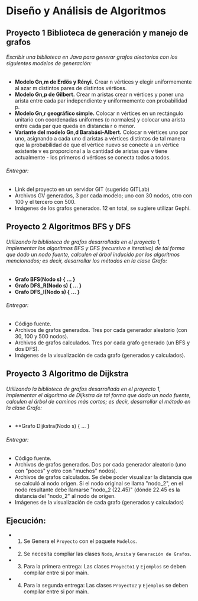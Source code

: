 # Diseño y Análisis de Algoritmos
## Proyecto 1 Biblioteca de generación y manejo de grafos
###### Escribir una biblioteca en Java para generar grafos aleatorios con los siguientes modelos de generación:
* **Modelo Gn,m de Erdös y Rényi.** Crear n vértices y elegir uniformemente al azar m distintos pares de distintos vértices.
* **Modelo Gn,p de Gilbert.** Crear m aristas crear n vértices y poner una arista entre cada par independiente y uniformemente con probabilidad p.
* **Modelo Gn,r geográfico simple.** Colocar n vértices en un rectángulo unitario con coordenadas uniformes (o normales) y colocar una arista entre cada par que queda en distancia r o menor.
* **Variante del modelo Gn,d Barabási-Albert.** Colocar n vértices uno por uno, asignando a cada uno d aristas a vértices distintos de tal manera que la probabilidad de que el vértice nuevo se conecte a un vértice existente v es proporcional a la cantidad de aristas que v tiene actualmente - los primeros d vértices se conecta todos a todos.
###### Entregar:
* Link del proyecto en un servidor GIT (sugerido GITLab)
* Archivos GV generados, 3 por cada modelo; uno con 30 nodos, otro con 100 y el tercero con 500.
* Imágenes de los grafos generados. 12 en total, se sugiere utilizar Gephi.

## Proyecto 2 Algoritmos BFS y DFS
###### Utilizando la biblioteca de grafos desarrollada en el proyecto 1, implementar los algoritmos BFS y DFS (recursivo e iterativo) de tal forma que dado un nodo fuente, calculen el árbol inducido por los algoritmos mencionados; es decir, desarrollar los métodos en la clase Grafo:
* **Grafo BFS(Nodo s) { ... }**
* **Grafo DFS_R(Nodo s) { ... }**
* **Grafo DFS_I(Nodo s) { ... }**
###### Entregar:
* Código fuente.
* Archivos de grafos generados. Tres por cada generador aleatorio (con 30, 100 y 500 nodos).
* Archivos de grafos calculados. Tres por cada grafo generado (un BFS y dos DFS).
* Imágenes de la visualización de cada grafo (generados y calculados).

## Proyecto 3 Algoritmo de Dijkstra
###### Utilizando la biblioteca de grafos desarrollada en el proyecto 1, implementar el algoritmo de Dijkstra de tal forma que dado un nodo fuente, calculen el árbol de caminos más cortos; es decir, desarrollar el método en la clase Grafo:
* **Grafo Dijkstra(Nodo s) { ... }
###### Entregar:
* Código fuente.
* Archivos de grafos generados. Dos por cada generador aleatorio (uno con "pocos" y otro con "muchos" nodos).
* Archivos de grafos calculados. Se debe poder visualizar la distancia que se calculó al nodo origen. Si el nodo original se llama "nodo_2", en el nodo resultante debe llamarse "nodo_2 (22.45)" (dónde 22.45 es la distancia del "nodo_2" al nodo de origen.
* Imágenes de la visualización de cada grafo (generados y calculados)


## Ejecución:
* 1. Se Genera el `Proyecto` con el paquete `Modelos`.
* 2. Se necesita compliar las clases `Nodo`, `Arsita` y `Generación de Grafos`.
* 3. Para la primera entrega: Las clases `Proyecto1` y `Ejemplos` se deben compilar entre si por main.
* 4. Para la segunda entrega: Las clases `Proyecto2` y `Ejemplos` se deben compilar entre si por main.
